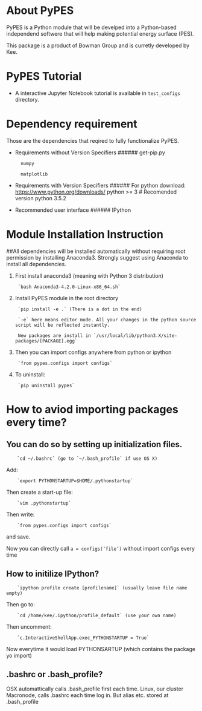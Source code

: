 # About PyPES

PyPES is a Python module that will be develped into a Python-based independend softwere that will help making potential energy surface (PES).

This package is a product of Bowman Group and is curretly developed by Kee.

# PyPES Tutorial
* A interactive Jupyter Notebook tutorial is available in `test_configs` directory.


# Dependency requirement

Those are the dependencies that reqired to fully functionalize PyPES.

* Requirements without Version Specifiers ######
        get-pip.py

        numpy

        matplotlib

* Requirements with Version Specifiers ######
        For python download: https://www.python.org/downloads/
        python >= 3             # Recomended version python 3.5.2

* Recommended user interface ######
        IPython

# Module Installation Instruction ######
##All dependencies will be installed automatically without requiring root permission by installing Anaconda3. Strongly suggest using Anaconda to install all dependencies.

1. First install anaconda3 (meaning with Python 3 distribution)

        `bash Anaconda3-4.2.0-Linux-x86_64.sh`

2. Install PyPES module in the root directory

        `pip install -e .` (There is a dot in the end)

        `-e` here means editor mode. All your changes in the python source script will be reflected instantly.

        New packages are install in `/usr/local/lib/python3.X/site-packages/[PACKAGE].egg`


3. Then you can import configs anywhere from python or ipython

        `from pypes.configs import configs`

4. To uninstall:

        `pip uninstall pypes`
        
# How to aviod importing packages every time?
## You can do so by setting up initialization files.


        `cd ~/.bashrc` (go to `~/.bash_profile` if use OS X)

Add:

        `export PYTHONSTARTUP=$HOME/.pythonstartup`

Then create a start-up file:

        `vim .pythonstartup`

Then write:

        `from pypes.configs import configs`

and save.



Now you can directly call `a = configs(‘file’)` without import configs every time

## How to initilize IPython?

        `ipython profile create [profilename]` (usually leave file name empty)

Then go to:

        `cd /home/kee/.ipython/profile_default` (use your own name)

Then uncomment: 

        `c.InteractiveShellApp.exec_PYTHONSTARTUP = True`

Now everytime it would load PYTHONSARTUP (which contains the package yo import)


## .bashrc or .bash_profile?
OSX automattically calls .bash_profile first each time.
Linux, our cluster Macronode, calls .bashrc each time log in. But alias etc. stored at .bash_profile


